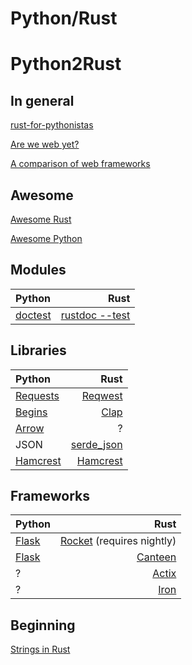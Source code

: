 # Python/Rust

# Python2Rust

## In general

[rust-for-pythonistas](https://lucumr.pocoo.org/2015/5/27/rust-for-pythonistas/)

[Are we web yet?](http://www.arewewebyet.org)

[A comparison of web frameworks](https://github.com/flosse/rust-web-framework-comparison)

## Awesome

[Awesome Rust](https://github.com/rust-unofficial/awesome-rust)

[Awesome Python](https://github.com/vinta/awesome-python)

## Modules

| Python | Rust |
| :---        |        ---: |
| [doctest](https://docs.python.org/3.8/library/doctest.html) | [rustdoc --test](https://doc.rust-lang.org/rustdoc/documentation-tests.html) |

## Libraries

| Python | Rust |
| :---        |        ---: |
| [Requests](https://2.python-requests.org) | [Reqwest](https://docs.rs/reqwest/0.9.15/reqwest/) |
| [Begins](https://pypi.org/project/begins/) | [Clap](https://docs.rs/clap/2.33.0/clap/) |
| [Arrow](https://arrow.readthedocs.io/en/latest/) | ? |
| JSON | [serde_json](https://docs.serde.rs/serde_json/) |
| [Hamcrest](https://github.com/hamcrest/PyHamcrest) | [Hamcrest](https://github.com/ujh/hamcrest-rust) | 

## Frameworks

| Python | Rust |
| :---        |        ---: |
| [Flask](https://flask.palletsprojects.com) | [Rocket](https://rocket.rs) (requires nightly) |
| [Flask](https://flask.palletsprojects.com) | [Canteen](https://docs.rs/canteen/0.5.5/canteen/) | sure?
| ? | [Actix](https://actix.rs) |
| ? | [Iron](http://ironframework.io) |

## Beginning

[Strings in Rust](https://blog.thoughtram.io/string-vs-str-in-rust/)
